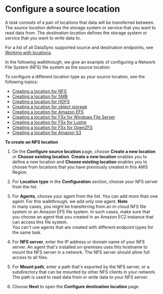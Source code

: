 # Configure a source location<a name="configure-source-location"></a>

A *task* consists of a pair of locations that data will be transferred between\. The *source location* defines the storage system or service that you want to read data from\. The *destination location* defines the storage system or service that you want to write data to\.

For a list of all DataSync supported source and destination endpoints, see [Working with locations](working-with-locations.md)\.

In the following walkthrough, we give an example of configuring a Network File System \(NFS\) file system as the source location\. 

To configure a different location type as your source location, see the following topics:
+ [Creating a location for NFS](create-nfs-location.md)
+ [Creating a location for SMB](create-smb-location.md)
+ [Creating a location for HDFS](create-hdfs-location.md)
+ [Creating a location for object storage](create-object-location.md)
+ [Creating a location for Amazon EFS](create-efs-location.md)
+ [Creating a location for FSx for Windows File Server](create-fsx-location.md)
+ [Creating a location for FSx for Lustre](create-lustre-location.md)
+ [Creating a location for FSx for OpenZFS](create-openzfs-location.md)
+ [Creating a location for Amazon S3](create-s3-location.md)

**To create an NFS location**

1. On the **Configure source location** page, choose **Create a new location** or **Choose existing location**\. **Create a new location** enables you to define a new location and **Choose existing location** enables you to choose from locations that you have previously created in this AWS Region\.  


1. For **Location type** in the **Configuration** section, choose your NFS server from the list\.

1. For **Agents**, choose your agent from the list\. You can add more than one agent\. For this walkthrough, we add only one agent\.
**Note**  
In many cases, you might be transferring from an in\-cloud NFS file system or an Amazon EFS file system\. In such cases, make sure that you choose an agent that you created in an Amazon EC2 instance that can access this file system\.  
You can't use agents that are created with different endpoint types for the same task\.

1. For **NFS server**, enter the IP address or domain name of your NFS server\. An agent that's installed on\-premises uses this hostname to mount the NFS server in a network\. The NFS server should allow full access to all files\.

1. For **Mount path**, enter a path that's exported by the NFS server, or a subdirectory that can be mounted by other NFS clients in your network\. The path is used to read data from or write data to your NFS server\.

1. Choose **Next** to open the **Configure destination location** page\.